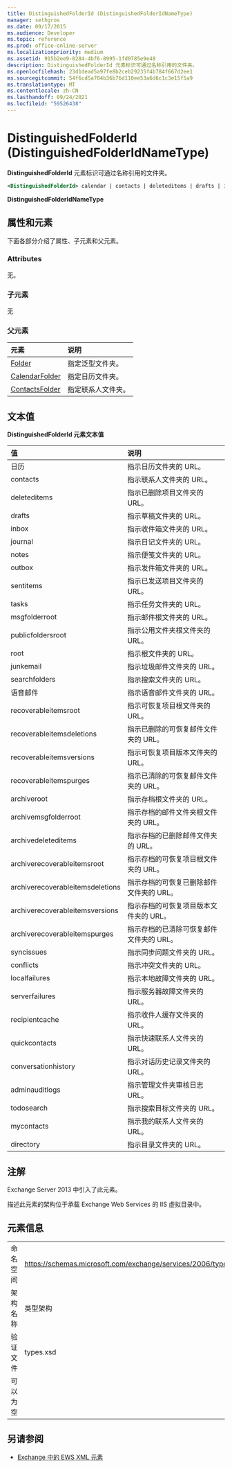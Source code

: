 ```yaml
---
title: DistinguishedFolderId (DistinguishedFolderIdNameType)
manager: sethgros
ms.date: 09/17/2015
ms.audience: Developer
ms.topic: reference
ms.prod: office-online-server
ms.localizationpriority: medium
ms.assetid: 915b2ee9-8284-4bf6-8995-1fd0785e9e48
description: DistinguishedFolderId 元素标识可通过名称引用的文件夹。
ms.openlocfilehash: 23d1dead5a97fe8b2ceb29235f4b784f667d2ee1
ms.sourcegitcommit: 54f6cd5a704b36b76d110ee53a6d6c1c3e15f5a9
ms.translationtype: MT
ms.contentlocale: zh-CN
ms.lasthandoff: 09/24/2021
ms.locfileid: "59526438"
---
```

# <a name="distinguishedfolderid-distinguishedfolderidnametype"></a>DistinguishedFolderId (DistinguishedFolderIdNameType)

**DistinguishedFolderId** 元素标识可通过名称引用的文件夹。 
  
```XML
<DistinguishedFolderId> calendar | contacts | deleteditems | drafts | inbox | journal | notes | outbox | sentitems | tasks | msgfolderroot | publicfoldersroot | root | junkemail | searchfolders | voicemail | recoverableitemsroot | recoverableitemsdeletions | recoverableitemsversions | recoverableitemspurges | archiveroot | archivemsgfolderroot | archivedeleteditems | archiverecoverableitemsroot | archiverecoverableitemsdeletions | archiverecoverableitemsversions | archiverecoverableitemspurges | syncissues | conflicts | localfailures | serverfailures | recipientcache | quickcontacts | conversationhistory | adminauditlogs | todosearch | mycontacts | directory | imcontactlist | peopleconnect</DistinguishedFolderId>
```

 **DistinguishedFolderIdNameType**
## <a name="attributes-and-elements"></a>属性和元素

下面各部分介绍了属性、子元素和父元素。
  
### <a name="attributes"></a>Attributes

无。
  
### <a name="child-elements"></a>子元素

无
  
### <a name="parent-elements"></a>父元素

|**元素**|**说明**|
|:-----|:-----|
|[Folder](folder.md) <br/> |指定泛型文件夹。  <br/> |
|[CalendarFolder](calendarfolder.md) <br/> |指定日历文件夹。  <br/> |
|[ContactsFolder](contactsfolder.md) <br/> |指定联系人文件夹。  <br/> |
   
## <a name="text-value"></a>文本值

**DistinguishedFolderId 元素文本值**

|**值**|**说明**|
|:-----|:-----|
|日历  <br/> |指示日历文件夹的 URL。  <br/> |
|contacts  <br/> |指示联系人文件夹的 URL。  <br/> |
|deleteditems  <br/> |指示已删除项目文件夹的 URL。  <br/> |
|drafts  <br/> |指示草稿文件夹的 URL。  <br/> |
|inbox  <br/> |指示收件箱文件夹的 URL。  <br/> |
|journal  <br/> |指示日记文件夹的 URL。  <br/> |
|notes  <br/> |指示便笺文件夹的 URL。  <br/> |
|outbox  <br/> |指示发件箱文件夹的 URL。  <br/> |
|sentitems  <br/> |指示已发送项目文件夹的 URL。  <br/> |
|tasks  <br/> |指示任务文件夹的 URL。  <br/> |
|msgfolderroot  <br/> |指示邮件根文件夹的 URL。  <br/> |
|publicfoldersroot  <br/> |指示公用文件夹根文件夹的 URL。  <br/> |
|root  <br/> |指示根文件夹的 URL。  <br/> |
|junkemail  <br/> |指示垃圾邮件文件夹的 URL。  <br/> |
|searchfolders  <br/> |指示搜索文件夹的 URL。  <br/> |
|语音邮件  <br/> |指示语音邮件文件夹的 URL。  <br/> |
|recoverableitemsroot  <br/> |指示可恢复项目根文件夹的 URL。  <br/> |
|recoverableitemsdeletions  <br/> |指示已删除的可恢复邮件文件夹的 URL。  <br/> |
|recoverableitemsversions  <br/> |指示可恢复项目版本文件夹的 URL。  <br/> |
|recoverableitemspurges  <br/> |指示已清除的可恢复邮件文件夹的 URL。  <br/> |
|archiveroot  <br/> |指示存档根文件夹的 URL。  <br/> |
|archivemsgfolderroot  <br/> |指示存档的邮件文件夹根文件夹的 URL。  <br/> |
|archivedeleteditems  <br/> |指示存档的已删除邮件文件夹的 URL。  <br/> |
|archiverecoverableitemsroot  <br/> |指示存档的可恢复项目根文件夹的 URL。  <br/> |
|archiverecoverableitemsdeletions  <br/> |指示存档的可恢复已删除邮件文件夹的 URL。  <br/> |
|archiverecoverableitemsversions  <br/> |指示存档的可恢复项目版本文件夹的 URL。  <br/> |
|archiverecoverableitemspurges  <br/> |指示存档的已清除可恢复邮件文件夹的 URL。  <br/> |
|syncissues  <br/> |指示同步问题文件夹的 URL。  <br/> |
|conflicts  <br/> |指示冲突文件夹的 URL。  <br/> |
|localfailures  <br/> |指示本地故障文件夹的 URL。  <br/> |
|serverfailures  <br/> |指示服务器故障文件夹的 URL。  <br/> |
|recipientcache  <br/> |指示收件人缓存文件夹的 URL。  <br/> |
|quickcontacts  <br/> |指示快速联系人文件夹的 URL。  <br/> |
|conversationhistory  <br/> |指示对话历史记录文件夹的 URL。  <br/> |
|adminauditlogs  <br/> |指示管理文件夹审核日志 URL。  <br/> |
|todosearch  <br/> |指示搜索目标文件夹的 URL。  <br/> |
|mycontacts  <br/> |指示我的联系人文件夹的 URL。  <br/> |
|directory  <br/> |指示目录文件夹的 URL。  <br/> |
   
## <a name="remarks"></a>注解

Exchange Server 2013 中引入了此元素。
  
描述此元素的架构位于承载 Exchange Web Services 的 IIS 虚拟目录中。
  
## <a name="element-information"></a>元素信息

|||
|:-----|:-----|
|命名空间  <br/> |https://schemas.microsoft.com/exchange/services/2006/types  <br/> |
|架构名称  <br/> |类型架构  <br/> |
|验证文件  <br/> |types.xsd  <br/> |
|可以为空  <br/> ||
   
## <a name="see-also"></a>另请参阅

- [Exchange 中的 EWS XML 元素](ews-xml-elements-in-exchange.md)

